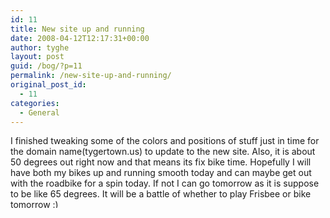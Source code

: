 ```yaml
---
id: 11
title: New site up and running
date: 2008-04-12T12:17:31+00:00
author: tyghe
layout: post
guid: /bog/?p=11
permalink: /new-site-up-and-running/
original_post_id:
  - 11
categories:
  - General
---
```

I finished tweaking some of the colors and positions of stuff just in time for the domain name(tygertown.us) to update to the new site. Also, it is about 50 degrees out right now and that means its fix bike time. Hopefully I will have both my bikes up and running smooth today and can maybe get out with the roadbike for a spin today. If not I can go tomorrow as it is suppose to be like 65 degrees. It will be a battle of whether to play Frisbee or bike tomorrow <img src="https://tygertown.us/wp-includes/images/smilies/simple-smile.png" alt=":)" class="wp-smiley" style="height: 1em; max-height: 1em;" />
